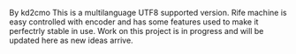 By kd2cmo
This is a multilanguage UTF8 supported version. Rife machine is easy controlled with encoder and has some features used to make it perfectrly stable in use. Work on this project is in progress and will be updated here as new ideas arrive.
